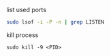 list used ports

```bash
sudo lsof -i -P -n | grep LISTEN
```

kill process

```
sudo kill -9 <PID>
```

